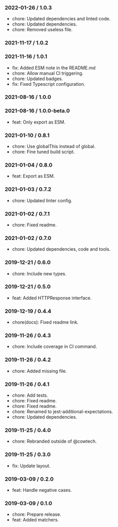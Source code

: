 ### 2022-01-26 / 1.0.3

- chore: Updated dependencies and linted code.
- chore: Updated dependencies.
- chore: Removed useless file.

### 2021-11-17 / 1.0.2


### 2021-11-16 / 1.0.1

- fix: Added ESM note in the README.md
- chore: Allow manual CI triggering.
- chore: Updated badges.
- fix: Fixed Typescript configuration.

### 2021-08-16 / 1.0.0


### 2021-08-16 / 1.0.0-beta.0

- feat: Only export as ESM.

### 2021-01-10 / 0.8.1

- chore: Use globalThis instead of global.
- chore: Fine tuned build script.

### 2021-01-04 / 0.8.0

- feat: Export as ESM.

### 2021-01-03 / 0.7.2

- chore: Updated linter config.

### 2021-01-02 / 0.7.1

- chore: Fixed readme.

### 2021-01-02 / 0.7.0

- chore: Updated dependencies, code and tools.

### 2019-12-21 / 0.6.0

- chore: Include new types.

### 2019-12-21 / 0.5.0

- feat: Added HTTPResponse interface.

### 2019-12-19 / 0.4.4

- chore(docs): Fixed readme link.

### 2019-11-26 / 0.4.3

- chore: Include coverage in CI command.

### 2019-11-26 / 0.4.2

- chore: Added missing file.

### 2019-11-26 / 0.4.1

- chore: Add tests.
- chore: Fixed readme.
- chore: Fixed readme.
- chore: Renamed to jest-additional-expectations.
- chore: Updated dependencies.

### 2019-11-25 / 0.4.0

- chore: Rebranded outside of @cowtech.

### 2019-11-25 / 0.3.0

- fix: Update layout.

### 2019-03-09 / 0.2.0

- feat: Handle negative cases.

### 2019-03-09 / 0.1.0

- chore: Prepare release.
- feat: Added matchers.

